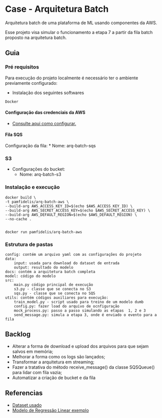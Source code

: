 # Case - Arquitetura Batch

Arquitetura batch de uma plataforma de ML usando componentes da AWS.

Esse projeto visa simular o funcionamento a etapa 7 a partir da fila batch proposto na arquitetura batch.

## Guia

### Pré requisitos

Para execução do projeto localmente é necessário ter o ambiente previamente configurado:
* Instalação dos seguintes softwares

```
Docker 
```

#### Configuração das credenciais da AWS
* [Consulte aqui como configurar.](https://docs.aws.amazon.com/cli/latest/userguide/cli-configure-envvars.html)

#### Fila SQS
Configuração da fila:
    * Nome:  arq-batch-sqs

### S3
* Configurações do bucket:
    * Nome: arq-batch-s3


### Instalação e execução
```
docker build \
-t pamfidelis/arq-batch-aws \
--build-arg AWS_ACCESS_KEY_ID=$(echo $AWS_ACCESS_KEY_ID) \
--build-arg AWS_SECRET_ACCESS_KEY=$(echo $AWS_SECRET_ACCESS_KEY) \
--build-arg AWS_DEFAULT_REGION=$(echo $AWS_DEFAULT_REGION) \
--no-cache .


docker run pamfidelis/arq-batch-aws
```

### Estrutura de pastas

    config: contém um arquivo yaml com as configurações do projeto
    data: 
        input: usada para download do dataset de entrada
        output: resultado do modelo
    docs: contém a arquitetura batch completa
    model: código do modelo
    src: 
        main.py código principal de execução
        s3.py - classe que se conecta no S3
        sqs.py - classe que se conecta no SQS
    utils: contém códigos auxiliares para execução:
        train_model.py - script usado para treino de um modelo dumb
        config.py: fazer load do arquivo de ocnfiguração
        mock_process.py: passo a passo simulando as etapas  1, 2 e 3
        send_message.py: simula a etapa 3, onde é enviado o evento para a fila

## Backlog
* Alterar a forma de download e upload dos arquivos para que sejam salvos em memória;
* Melhorar a forma como os logs são lançados;
* Transformar a arquitetura em streaming;
* Fazer a tratativa do método receive_message() da classe SQSQueue() para lidar com fila vazia;
* Automatizar a criação de bucket e da fila

## Referencias
* [Dataset usado](https://docs.aws.amazon.com/cli/latest/userguide/cli-configure-files.html) 
* [Modelo de Regressão Linear exemplo](https://docs.aws.amazon.com/cli/latest/userguide/cli-configure-files.html) 
